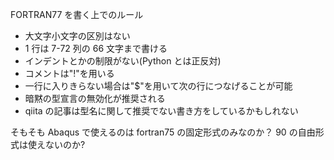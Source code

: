 FORTRAN77 を書く上でのルール

- 大文字小文字の区別はない
- 1 行は 7-72 列の 66 文字まで書ける
- インデントとかの制限がない(Python とは正反対)
- コメントは"!"を用いる
- 一行に入りきらない場合は"\$"を用いて次の行につなげることが可能
- 暗黙の型宣言の無効化が推奨される
- qiita の記事は型名に関して推奨でない書き方をしているかもしれない

そもそも Abaqus で使えるのは fortran75 の固定形式のみなのか？
90 の自由形式は使えないのか?
